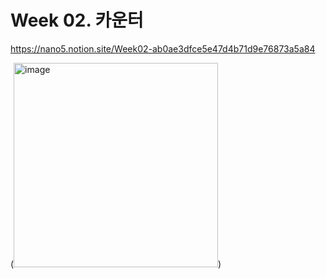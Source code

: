 # Week 02. 카운터

https://nano5.notion.site/Week02-ab0ae3dfce5e47d4b71d9e76873a5a84

(<img width="327" alt="image" src="https://github.com/user-attachments/assets/47c6d7fa-b546-4d1d-92d2-7e3e57efdc68">)

